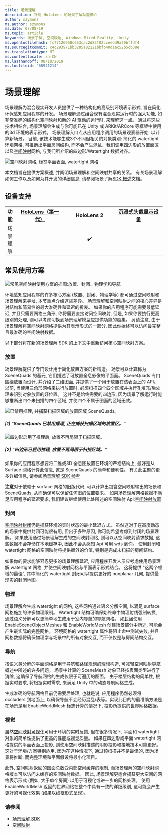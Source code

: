 ```yaml
---
title: 场景理解
description: 针对 HoloLens 的场景了解功能简介
author: szymons
ms.author: szymons
ms.date: 07/08/19
ms.topic: article
keywords: 场景了解, 空间映射, Windows Mixed Reality, Unity
ms.openlocfilehash: fc77126958c653cac2d82f02cceeed9a29bffdf4
ms.sourcegitcommit: c4c293971bb3205a82121bbfb40d1ac52b5cb38e
ms.translationtype: MT
ms.contentlocale: zh-CN
ms.lasthandoff: 08/10/2019
ms.locfileid: "68941214"
---
```

# <a name="scene-understanding"></a>场景理解

场景理解为混合现实开发人员提供了一种结构化的高级别环境表示形式, 旨在简化环保感知应用程序的开发。 场景理解通过组合现有混合现实运行时的强大功能, 如非常准确的结构化[空间映射](spatial-mapping.md)和新的 AI 驱动的运行时, 来理解这一点。 通过将这些技术相结合, 场景理解会生成与你可能已在 Unity 或 ARKit/ARCore 等框架中使用的3d 环境的表示形式。 场景理解入口点从应用程序调用的场景观察器开始, 以计算新场景。 目前, 该技术能够生成3个不同但相关的对象类别: 简化的 watertight 环境网格, 可推断出平面房间结构, 而不会产生混乱、我们调用四边形的放置面区以及[空间映射](spatial-mapping.md)网格, 与我们所介绍的四边形/Watertight 数据对齐。

![空间映射网格, 标签平面表面, watertight 网格](images/SUScenarios.png)

本文档旨在提供方案概述, 并阐明场景理解和空间映射共享的关系。 有关场景理解如何工作以及如何为其开发的详细信息, 请参阅场景了解[SDK 概述](scene-understanding-SDK.md)文档。

## <a name="device-support"></a>设备支持

<table>
<tr>
<th>功能</th><th style="width:150px"> <a href="hololens-hardware-details.md">HoloLens（第一代）</a></th><th style="width:150px">HoloLens 2</th><th style="width:150px"> <a href="immersive-headset-hardware-details.md">沉浸式头戴显示设备</a></th>
</tr><tr>
<td> 场景理解</td><td style="text-align: center;">️</td><td style="text-align: center;"> ✔️</td><td style="text-align: center;"></td>
</tr>
</table>

## <a name="common-usage-scenarios"></a>常见使用方案

![常见空间映射使用方案的插图:放置、封闭、物理学和导航](images/sm-concepts-1000px.png)

环境感知应用程序的许多核心方案 (放置、封闭、物理学等) 都可通过空间映射和场景理解来寻址, 本节重点介绍这些差异。 场景理解和空间映射之间的核心差异是对结构和简易性的最大准确性和延迟的折衷。 如果你的应用程序可能需要最低延迟, 并且只需要网格三角形, 你将需要直接访问空间映射, 但是, 如果你要执行更高级别的处理, 则可以考虑切换到场景理解模型应提供功能的超集。 另请注意, 由于场景理解将空间映射网格提供为其表示形式的一部分, 因此你始终可以访问最完整且最准确的空间映射数据。

 以下部分将在新的场景理解 SDK 的上下文中重新访问核心空间映射方案。

### <a name="placement"></a>放置

场景理解提供了专门设计用于简化放置方案的新构造。 场景可以计算称为 SceneQuads 的基元, 它们描述了可放置全息影像的平面面。 SceneQuads 专门围绕放置而设计, 并介绍了二维图面, 并提供了一个用于放置在该表面上的 API。 以前, 当使用三角形网格来执行放置时, 必须扫描四个四个区域并执行孔填充/后处理来识别对象放置的好位置。 这并不是始终需要的四边形, 因为场景了解运行时能够推断出四个未扫描的四个区域, 并使四个不属于图面的区域无效。

![已禁用推理, 并捕获扫描区域的放置区域 SceneQuads。](images/SUQuads.png)
##### <a name="1-scenequads-with-inference-disabled-capturing-placement-areas-for-scanned-regions"></a>[1] "SceneQuads 已禁用推理, 正在捕获扫描区域的放置区。"

![四边形启用了推理后, 放置不再局限于扫描区域。](images/SUWatertight.png)
##### <a name="2-quads-with-inference-enabled-placement-is-no-longer-limited-to-scanned-areas"></a>[2] "四边形已启用推理, 放置不再局限于扫描区域。"

如果你的应用程序想要将二维或3D 全息图放置在环境的严格结构上, 最好是从 Surface 网格计算此信息, 这是 SceneQuads 的简单和便利性。 有关此主题的更多详细信息, 请参阅[场景理解 SDK 参考](scene-understanding-SDK.md)

**注意**对于依赖于 surface 网格的旧版代码, 可以计算出包含空间映射输出的场景和 SceneQuads, 从而确保可以保留任何旧的位置要求。 如果场景理解网格数据不满足应用程序的延迟要求, 我们建议继续使用此处所述的空间映射 Api:[空间映射放置](spatial-mapping.md#placement)

### <a name="occlusion"></a>封闭

[空间映射封闭](spatial-mapping.md#occlusion)仍是捕获环境的实时状态的最小延迟方式。 虽然这对于在高度动态的场景中提供封闭可能很有用, 但出于多种原因, 你可能希望考虑到封闭的场景理解。 如果使用通过场景理解生成的空间映射网格, 则可以从空间映射请求数据, 这些数据不会存储在本地缓存中, 因此不会从感知 Api 可用 wds 到你。 使用封闭和 watertight 网格的空间映射将提供额外的价值, 特别是完成未扫描的房间结构。

如果你的要求能够容忍更多的场景理解延迟, 应用程序开发人员应考虑使用场景理解 watertight 网格, 并使空间映射网格与平面表示形式结合。 这将提供 "这两个领域的最佳", 其中简化的 watertight 封闭可以提供更好的 nonplanar 几何, 提供最现实的封闭地图。

### <a name="physics"></a>物理

场景理解会生成 watertight 的网格, 这些网格通过语义分解空间, 以满足 surface 网格施加的许多物理限制。 Watertight 结构可确保始终命中物理射线强制转换, 通过语义分解可以更简单地生成用于室内导航的导航网格。 如[封闭](#occlusion)使用 EnableSceneObjectMeshes 和 EnableWorldMesh 创建场景部分中所述, 可能会产生最实际的完整网格。 环境网格的 watertight 属性将阻止命中测试失败, 并且网格数据将确保物理学与场景中的所有对象交互, 而不仅仅是与房间结构交互。

### <a name="navigation"></a>导航

按语义类分解的平面网格是用于导航和路径规划的理想构造, 可减轻[空间映射导航](spatial-mapping.md#navigation)概述中所述的许多问题。 场景中计算的 SceneMesh 对象已经按表面类型进行了消除, 这确保了导航网格的生成仅限于可遍历的图面。 由于楼层结构的简单性, 根据实时要求, 将根据实时需求, 来满足 Unity 中的动态导航网格生成。

生成准确的导航网格目前仍需要后处理, 也就是说, 应用程序仍然必须将 occluders 到地面上, 以确保导航不会经历混乱/表等。实现此目的的最准确方法是在场景是用 EnableWorldMesh 标志计算的情况下, 投影所提供的世界网格数据。

### <a name="visualization"></a>视觉

虽然[空间映射可视化](spatial-mapping.md#visualization)可用于环境的实时反馈, 但在很多情况下, 平面和 watertight 对象的简单性提供了更高的性能或视觉质量。 如果在四边形或平面 watertight 网格提供的平面表面上投影, 则使用空间映射描述的阴影投影和接地技术可能更好。 这对于环境/方案特别适用, 因为在这种情况下, 通过预扫描并不是最佳的, 因为场景将推断, 而完整环境和平面假设将最小化项目。

此外, 空间映射返回的图面总数受内部空间缓存的限制, 而场景理解的空间映射网格版本可以访问未缓存的空间映射数据。 因此, 场景理解更适合捕获更大空间的网格表示形式 (例如, 大于单个房间) 以用于可视化或进一步的网格处理。 使用 EnableWorldMesh 返回的世界网格在整个中具有一致的详细级别, 这可能会产生更好的可视化效果 (如果以线框形式呈现)。

### <a name="see-also"></a>请参阅

* [场景理解 SDK](scene-understanding-SDK.md)
* [空间映射](spatial-mapping.md)
